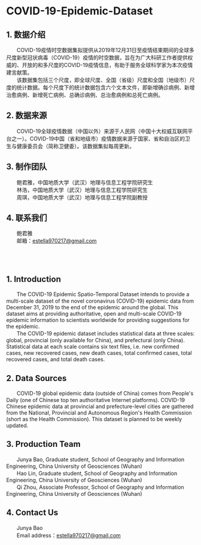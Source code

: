# COVID-19-Epidemic-Dataset
## 1. 数据介绍

　　COVID-19疫情时空数据集拟提供从2019年12月31日至疫情结束期间的全球多尺度新型冠状病毒（COVID-19）疫情的时空数据，旨在为广大科研工作者提供权威的、开放的和多尺度的COVID-19疫情信息，有助于服务全球科学家为本次疫情建言献策。<br>
　　该数据集包括三个尺度，即全球尺度、全国（省级）尺度和全国（地级市）尺度的统计数据。每个尺度下的统计数据包含六个文本文件，即新增确诊病例、新增治愈病例、新增死亡病例、总确诊病例、总治愈病例和总死亡病例。<br>
  
## 2. 数据来源

　　COVID-19全球疫情数据（中国以外）来源于人民网（中国十大权威互联网平台之一）。COVID-19中国（省和地级市）疫情数据来源于国家、省和自治区的卫生与健康委员会（简称卫健委）。该数据集拟每周更新。<br>
  
## 3. 制作团队

　　鲍君雅，中国地质大学（武汉）地理与信息工程学院研究生<br>
　　林浩，中国地质大学（武汉）地理与信息工程学院研究生<br>
　　周琪，中国地质大学（武汉）地理与信息工程学院副教授<br>
  
## 4. 联系我们

　　鲍君雅<br>
　　邮箱：estella970217@gmail.com<br>
  <br>
  <br>
  <br>
  
## 1. Introduction

　　The COVID-19 Epidemic Spatio-Temporal Dataset intends to provide a multi-scale dataset of the novel coronavirus (COVID-19) epidemic data from December 31, 2019 to the end of the epidemic around the global. This dataset aims at providing authoritative, open and multi-scale COVID-19 epidemic information to scientists worldwide for providing suggestions for the epidemic.<br>
　　The COVID-19 epidemic dataset includes statistical data at three scales: global, provincial (only available for China), and prefectural (only China). Statistical data at each scale contains six text files, i.e. new confirmed cases, new recovered cases, new death cases, total confirmed cases, total recovered cases, and total death cases.<br>
  
## 2. Data Sources

　　COVID-19 global epidemic data (outside of China) comes from People's Daily (one of Chinese top ten authoritative Internet platforms). COVID-19 Chinese epidemic data at provincial and prefecture-level cities are gathered from the National, Provincial and Autonomous Region's Health Commission (short as the Health Commission). This dataset is planned to be weekly updated.<br>
  
## 3. Production Team

　　Junya Bao, Graduate student, School of Geography and Information Engineering, China University of Geosciences (Wuhan)<br>
　　Hao Lin, Graduate student, School of Geography and Information Engineering, China University of Geosciences (Wuhan)<br>
　　Qi Zhou, Associate Professor, School of Geography and Information Engineering, China University of Geosciences (Wuhan)<br>
  
## 4. Contact Us

　　Junya Bao<br>
　　Email address：estella970217@gmail.com <br>
